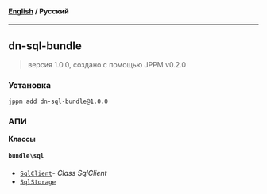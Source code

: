 #### [English](README.md) / **Русский**

---

## dn-sql-bundle
> версия 1.0.0, создано с помощью JPPM v0.2.0


### Установка
```
jppm add dn-sql-bundle@1.0.0
```

### АПИ
**Классы**

#### `bundle\sql`

- [`SqlClient`](https://github.com/jphp-compiler/develnext/blob/master/bundles/dn-sql-bundle/api-docs/classes/bundle/sql/SqlClient.ru.md)- _Class SqlClient_
- [`SqlStorage`](https://github.com/jphp-compiler/develnext/blob/master/bundles/dn-sql-bundle/api-docs/classes/bundle/sql/SqlStorage.ru.md)